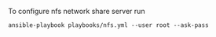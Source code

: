 To configure nfs network share server run 

`ansible-playbook playbooks/nfs.yml --user root --ask-pass`